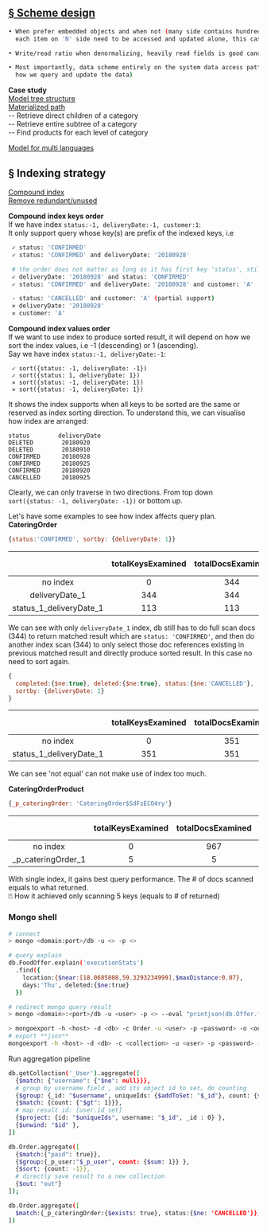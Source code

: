[§ Scheme design](https://www.mongodb.com/blog/post/6-rules-of-thumb-for-mongodb-schema-design-part-1)
--
```sh
• When prefer embedded objects and when not (many side contains hundreds of items, or
  each item on 'N' side need to be accessed and updated alone, this case use separate table)

• Write/read ratio when denormalizing, heavily read fields is good candidate

• Most importantly, data scheme entirely on the system data access pattern (
  how we query and update the data)
```
**Case study**   
[Model tree structure](https://docs.mongodb.com/manual/tutorial/model-tree-structures/)  
[Materialized path](http://learnmongodbthehardway.com/schema/categoryhierarchy/)  
  -- Retrieve direct children of a category  
  -- Retrieve entire subtree of a category  
  -- Find products for each level of category

[Model for multi languages](http://www.vertabelo.com/blog/technical-articles/data-modeling-for-multiple-languages-how-to-design-a-localization-ready-system)


§ Indexing strategy
---
 [Compound index](https://docs.mongodb.com/manual/core/index-compound/#compound-index-prefix)    
 [Remove redundant/unused](http://docs.mlab.com/indexing/#identifying-and-removing-unnecessary-indexes)

**Compound index keys order**  
If we have index `status:-1, deliveryDate:-1, customer:1`:   
It only support query whose key(s) are prefix of the indexed keys, i.e  
```sh
 ✓ status: 'CONFIRMED'  
 ✓ status: 'CONFIRMED' and deliveryDate: '20180928'

 # the order does not matter as long as it has first key 'status', still prefix
 ✓ deliveryDate: '20180928' and status: 'CONFIRMED'
 ✓ status: 'CONFIRMED' and deliveryDate: '20180928' and customer: 'A'  

 - status: 'CANCELLED' and customer: 'A' (partial support)
 ✕ deliveryDate: '20180928'  
 ✕ customer: 'A'
```

**Compound index values order**   
If we want to use index to produce sorted result, it will depend on how we sort the index values, i.e -1 (descending) or 1 (ascending).   
Say we have index `status:-1, deliveryDate:-1`:  
```
 ✓ sort({status: -1, deliveryDate: -1})
 ✓ sort({status: 1, deliveryDate: 1})  
 ✕ sort({status: -1, deliveryDate: 1})  
 ✕ sort({status: -1, deliveryDate: 1})  
```
It shows the index supports when all keys to be sorted are the same or reserved as index sorting direction. To understand this, we can visualise how index are arranged:  
```
status        deliveryDate
DELETED        20180920
DELETED        20180910
CONFIRMED      20180928
CONFIRMED      20180925
CONFIRMED      20180920
CANCELLED      20180925
```  
Clearly, we can only traverse in two directions. From top down `sort({status: -1, deliveryDate: -1})` or bottom up.

Let's have some examples to see how index affects query plan.   
**CateringOrder**
```js
{status:'CONFIRMED', sortby: {deliveryDate: 1}}
```
|                         | totalKeysExamined | totalDocsExamined | nReturned | sort in memory |
| :---------------------: | :---------------: | :---------------: | :-------: | :------------: |
|        no index         |         0         |        344        |    113    |       Y        |
|     deliveryDate_1      |        344        |        344        |    113    |       N        |
| status_1_deliveryDate_1 |        113        |        113        |    113    |       N        |

We can see with only `deliveryDate_1` index, db still has to do full scan docs (344) to return matched result which are `status: 'CONFIRMED'`, and then do another index scan (344) to only select those doc references existing in previous matched result and directly produce sorted result. In this case no need to sort again.
```js
{
  completed:{$ne:true}, deleted:{$ne:true}, status:{$ne:'CANCELLED'},
  sortby: {deliveryDate: 1}
}
```
|                         | totalKeysExamined | totalDocsExamined | nReturned | sort in memory |
| :---------------------: | :---------------: | :---------------: | :-------: | :------------: |
|        no index         |         0         |        351        |    58     |                |
| status_1_deliveryDate_1 |        351        |        351        |    58     |       N        |

We can see 'not equal' can not make use of index too much.

**CateringOrderProduct**
```js
{_p_cateringOrder: 'CateringOrder$SdFzECO4ry'}
```
|                    | totalKeysExamined | totalDocsExamined | nReturned | sort in memory |
| :----------------: | :---------------: | :---------------: | :-------: | :------------: |
|      no index      |         0         |        967        |     5     |                |
| _p_cateringOrder_1 |         5         |         5         |     5     |                |

With single index, it gains best query performance. The # of docs scanned equals to what returned.   
⍰ How it achieved only scanning 5 keys (equals to # of returned)

### Mongo shell
```sh
# connect
> mongo <domain:port>/db -u <> -p <>

# query explain
db.FoodOffer.explain('executionStats')
  .find({
    location:{$near:[18.0685808,59.3293234999],$maxDistance:0.07},
    days:'Thu', deleted:{$ne:true}
  })

# redirect mongo query result
> mongo <domain>:<port>/db -u <user> -p <> --eval "printjson(db.Offer.find({days:'Thu',available:true}).explain() )"  >> out.json

> mongoexport -h <host> -d <db> -c Order -u <user> -p <password> -o <output> --type=csv -q '{_created_at:{$gt: { "$date": "2017-01-01T00:00:00.001Z"} }}' -f "<fields>"
# export **json**
mongoexport -h <host> -d <db> -c <collection> -u <user> -p <password> -o out.json
```
Run aggregation pipeline
```sh
db.getCollection('_User').aggregate([
  {$match: {"username": {"$ne": null}}},
  # group by username field , add its object id to set, do counting
  {$group: {_id: "$username", uniqueIds: {$addToSet: "$_id"}, count: {$sum: 1}}},
  {$match: {count: {"$gt": 1}}},
  # map result id: [user.id set]
  {$project: {id: "$uniqueIds", username: "$_id", _id : 0} },
  {$unwind: "$id" },
])

db.Order.aggregate([
  {$match:{"paid": true}},
  {$group:{_p_user:"$_p_user", count: {$sum: 1}} },
  {$sort: {count: -1}},
  # directly save result to a new collection
  {$out: "out"}
]);

db.Order.aggregate([
  $match:{_p_cateringOrder:{$exists: true}, status:{$ne: 'CANCELLED'}}, $group:{_id:null, total:{$sum: '$price'}}
])

```
